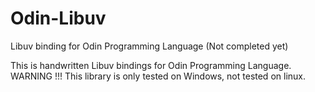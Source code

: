 # Odin-Libuv
Libuv binding for Odin Programming Language (Not completed yet)

This is handwritten Libuv bindings for Odin Programming Language.
WARNING !!! This library is only tested on Windows, not tested on linux.
